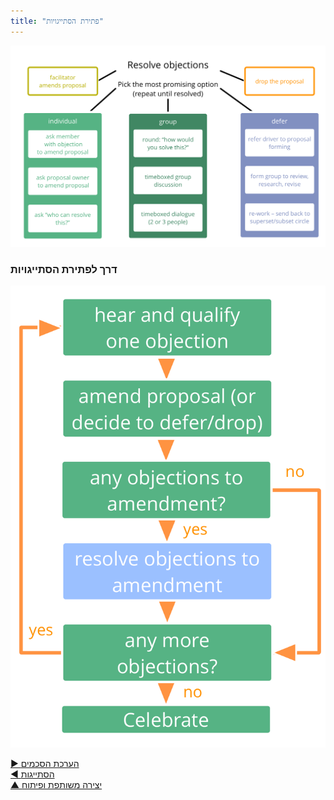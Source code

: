 ```yaml
---
title: "פתירת הסתייגויות"
---
```



![inline,fit](img/agreements/resolve-objections.png)


### דרך לפתירת הסתייגויות

![inline,fit](img/agreements/resolve-objections-process.png)

[&#9654; הערכת הסכמים](evaluate-agreements.html)<br/>[&#9664; הסתייגות](objection.html)<br/>[&#9650; יצירה משותפת ופיתוח](co-creation-and-evolution.html)


